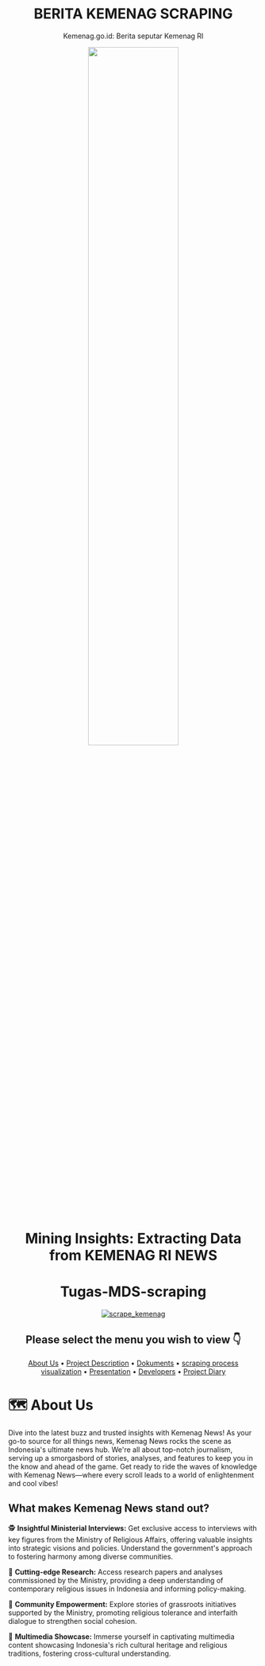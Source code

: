 <div align="center">
<h1>BERITA KEMENAG SCRAPING</h1>
 Kemenag.go.id: Berita seputar Kemenag RI
<p align="center" width="200%">
    <img width="60%" src="https://pbs.twimg.com/profile_images/1364379635484528645/wajul_yL_400x400.jpg">
</p>
 
  # Mining Insights: Extracting Data from KEMENAG RI NEWS
  
# Tugas-MDS-scraping
[![scrape_kemenag](https://github.com/rezaarianti/Tugas-MDS-scraping/actions/workflows/main.yml/badge.svg)](https://github.com/rezaarianti/Tugas-MDS-scraping/actions/workflows/main.yml)

## Please select the menu you wish to view 👇

</p>

[About Us](#newspaper-About-Us)
•
[Project Description](#open_book-Project-Description)
•
[Dokuments](#books-Dokuments)
•
[scraping process visualization](#bar_chart-scraping-process-visualization)
•
[Presentation](#computer-Presentation)
•
[Developers](#astronaut-Developers)
•
[Project Diary](#camera_flash-Project-Diary)

</div>

# 🗺️ About Us

Dive into the latest buzz and trusted insights with Kemenag News! As your go-to source for all things news, Kemenag News rocks the scene as Indonesia's ultimate news hub. We're all about top-notch journalism, serving up a smorgasbord of stories, analyses, and features to keep you in the know and ahead of the game. Get ready to ride the waves of knowledge with Kemenag News—where every scroll leads to a world of enlightenment and cool vibes!

## What makes Kemenag News stand out?
🕵️ **Insightful Ministerial Interviews:** Get exclusive access to interviews with key figures from the Ministry of Religious Affairs, offering valuable insights into strategic visions and policies. Understand the government's approach to fostering harmony among diverse communities.

📰 **Cutting-edge Research:** Access research papers and analyses commissioned by the Ministry, providing a deep understanding of contemporary religious issues in Indonesia and informing policy-making.

🧭 **Community Empowerment:** Explore stories of grassroots initiatives supported by the Ministry, promoting religious tolerance and interfaith dialogue to strengthen social cohesion.

🎥 **Multimedia Showcase:** Immerse yourself in captivating multimedia content showcasing Indonesia's rich cultural heritage and religious traditions, fostering cross-cultural understanding.



